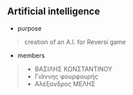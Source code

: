 ## Artificial intelligence

 * purpose
 > creation of an A.I. for Reversi game
 * members 
 > * ΒΑΣΙΛΗΣ ΚΩΝΣΤΑΝΤΙΝΟΥ
 > * Γιάννης φουρφουρής
 > * Αλέξανδρος ΜΕΛΗΣ